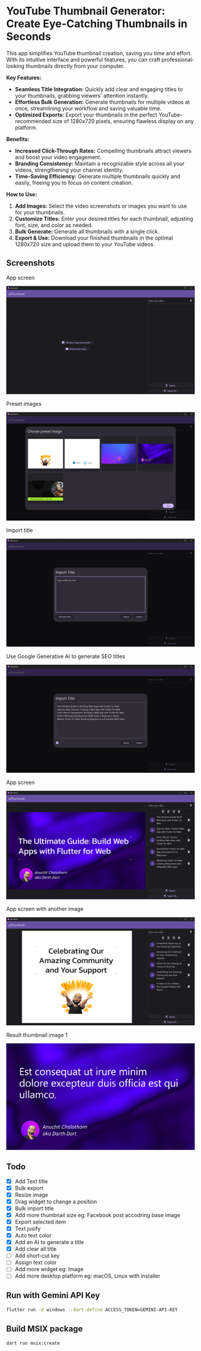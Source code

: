 # YouTube Thumbnail Generator: Create Eye-Catching Thumbnails in Seconds

This app simplifies YouTube thumbnail creation, saving you time and effort. With its intuitive interface and powerful features, you can craft professional-looking thumbnails directly from your computer.

**Key Features:**

- **Seamless Title Integration:** Quickly add clear and engaging titles to your thumbnails, grabbing viewers' attention instantly.
- **Effortless Bulk Generation:** Generate thumbnails for multiple videos at once, streamlining your workflow and saving valuable time.
- **Optimized Exports:** Export your thumbnails in the perfect YouTube-recommended size of 1280x720 pixels, ensuring flawless display on any platform.

**Benefits:**

- **Increased Click-Through Rates:** Compelling thumbnails attract viewers and boost your video engagement.
- **Branding Consistency:** Maintain a recognizable style across all your videos, strengthening your channel identity.
- **Time-Saving Efficiency:** Generate multiple thumbnails quickly and easily, freeing you to focus on content creation.

**How to Use:**

1. **Add Images:** Select the video screenshots or images you want to use for your thumbnails.
2. **Customize Titles:** Enter your desired titles for each thumbnail, adjusting font, size, and color as needed.
3. **Bulk Generate:** Generate all thumbnails with a single click.
4. **Export & Use:** Download your finished thumbnails in the optimal 1280x720 size and upload them to your YouTube videos.

## Screenshots

App screen

![](/screenshots/export_3.png)

Preset images

![](/screenshots/export_6.png)

Import title

![](/screenshots/export_7.png)

Use Google Generative AI to generate SEO titles

![](/screenshots/export_8.png)

App screen

![](/screenshots/export_4.png)

App screen with another image

![](/screenshots/export_5.png)

Result thumbnail image 1

![](/screenshots/export_0.png)

## Todo

- [x] Add Text title
- [x] Bulk export
- [x] Resize image
- [x] Drag widget to change a position
- [x] Bulk import title
- [x] Add more thumbnail size eg: Facebook post accodring base image
- [x] Export selected item
- [x] Text jusify
- [x] Auto text color
- [x] Add an AI to generate a title
- [x] Add clear all title
- [ ] Add short-cut key
- [ ] Assign text color
- [ ] Add more widget eg: Image
- [ ] Add more desktop platform eg: macOS, Linux with installer

## Run with Gemini API Key

```bash
flutter run -d windows --dart-define ACCESS_TOKEN=GEMINI-API-KEY
```

## Build MSIX package

```bash
dart run msix:create
```

